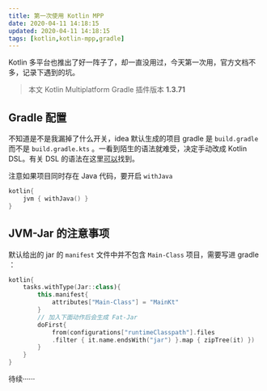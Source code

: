 ```yaml
---
title: 第一次使用 Kotlin MPP
date: 2020-04-11 14:18:15
updated: 2020-04-11 14:18:15
tags: [kotlin,kotlin-mpp,gradle]
---
```

Kotlin 多平台也推出了好一阵子了，却一直没用过，今天第一次用，官方文档不多，记录下遇到的坑。

> 本文 Kotlin Multiplatform Gradle 插件版本 **1.3.71**

## Gradle 配置
不知道是不是我漏掉了什么开关，idea 默认生成的项目 gradle 是 `build.gradle` 而不是 `build.gradle.kts` 。一看到陌生的语法就难受，决定手动改成 Kotlin DSL。有关 DSL 的语法在这里[可以](https://www.kotlincn.net/docs/reference/building-mpp-with-gradle.html)找到。

注意如果项目同时存在 Java 代码，要开启 `withJava`
```kotlin
kotlin{
    jvm { withJava() }
}
```

## JVM-Jar 的注意事项
默认给出的 jar 的 `manifest` 文件中并不包含 `Main-Class` 项目，需要写进 gradle ：
```kotlin
kotlin{
    tasks.withType(Jar::class){
        this.manifest{
            attributes["Main-Class"] = "MainKt"
        }
        // 加入下面动作后会生成 Fat-Jar
        doFirst{
            from(configurations["runtimeClasspath"].files
            .filter { it.name.endsWith("jar") }.map { zipTree(it) })
        }
    }
}
```

待续······